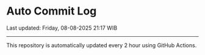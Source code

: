 # Auto Commit Log

Last updated: Friday, 08-08-2025 21:17 WIB

---

This repository is automatically updated every 2 hour using GitHub Actions.
